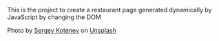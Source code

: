 This is the project to create a restaurant page generated dynamically by JavaScript by changing the DOM

Photo by <a href="https://unsplash.com/@sergeykotenev?utm_content=creditCopyText&utm_medium=referral&utm_source=unsplash">Sergey Kotenev</a> on <a href="https://unsplash.com/photos/a-scoop-full-of-coffee-beans-next-to-a-sack-of-coffee-beans-Qx_S2YE5I1o?utm_content=creditCopyText&utm_medium=referral&utm_source=unsplash">Unsplash</a>
      